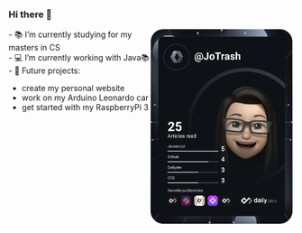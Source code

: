 ### Hi there 👋
<div class="row" style="display: flex;">
  <div class="column" style="flex: 50%;">
    - 📚 I’m currently studying for my masters in CS </br>
    - 💻 I’m currently working with Java📚 </br>
    - 🤖 Future projects: 
     <ul>
  <li>create my personal website</li>
       <li>work on my Arduino Leonardo car</li>
       <li>get started with my RaspberryPi 3</li>
     </ul>
  </div>
  <p></p>
  <div class="column" style="flex: 50%;">
    <a href="https://app.daily.dev/JoTrash"><img src="https://github.com/JoanaTrashlieva/JoanaTrashlieva/blob/main/devcard.svg" width="300" alt="Jo's Dev      Card"/></a>
  </div>
</div>





